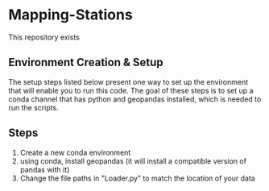 # Mapping-Stations

This repository exists

## Environment Creation & Setup
The setup steps listed below present one way to set up the environment that will enable you to run this code.
The goal of these steps is to set up a conda channel that has python and geopandas installed, which is needed
to run the scripts.

## Steps
1. Create a new conda environment
2. using conda, install geopandas (it will install a compatible version of pandas with it)
3. Change the file paths in "Loader.py" to match the location of your data
